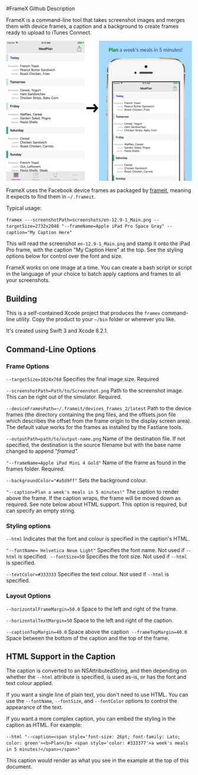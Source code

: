 #FrameX Github Description

FrameX is a command-line tool that takes screenshot images and merges them with device frames, a caption and a background to create frames ready to upload to iTunes Connect.

![Before and After Image](https://raw.githubusercontent.com/fdstevex/FrameX/master/Resources/framex-before-after.png "Before and After")

FrameX uses the Facebook device frames as packaged by [frameit](https://github.com/fastlane/fastlane/tree/master/frameit), meaning it expects to find them in `~/.frameit`. 

Typical usage:

`framex ---screenshotPath=screenshots/en-12.9-1_Main.png --targetSize=2732x2048 "--frameName=Apple iPad Pro Space Gray" --caption="My Caption Here"`

This will read the screenshot `en-12.9-1_Main.png` and stamp it onto the iPad Pro frame, with the caption "My Caption Here" at the top.  See the styling options below for control over the font and size.

FrameX works on one image at a time. You can create a bash script or script in the language of your choice to batch apply captions and frames to all your screenshots.

## Building
This is a self-contained Xcode project that produces the `framex` command-line utility. Copy the product to your `~/bin` folder or wherever you like.

It's created using Swift 3 and Xcode 8.2.1.

## Command-Line Options
### Frame Options

`--targetSize=1024x768` Specifies the final image size.  Required

`--screenshotPath=Path/to/Screenshot.png` Path to the screenshot image. This can be right out of the simulator. Required.

 `--deviceFramesPath=~/.frameit/devices_frames_2/latest` Path to the device frames (the directory containing the png files, and the offsets.json file which describes the offset from the frame origin to the display screen area). The default value works for the frames as installed by the Fastlane tools.

`--outputPath=path/to/output-name.png` Name of the destination file. If not specified, the destination is the source filename but with the base name changed to append "_framed"._
	
`"--frameName=Apple iPad Mini 4 Gold"` Name of the frame as found in the frames folder. Required.

`--backgroundColor="#a5d9ff"` Sets the background colour.

`"--caption=Plan a week's meals in 5 minutes!"` The caption to render above the frame. If the caption wraps, the frame will be moved down as required.  See note below about HTML support. This option is required, but can specify an empty string.

### Styling options
`--html` Indicates that the font and colour is specified in the caption's HTML.

`"--fontName= Helvetica Neue Light"` Specifies the font name. Not used if `--html`  is specified. 
`--fontSize=50` Specifies the font size.  Not used if `--html`  is specified.

`--textColor=#333333` Specifies the text colour.  Not used if `--html`  is specified.
	
### Layout Options
`--horizontalFrameMargin=50.0` Space to the left and right of the frame.

`--horizontalTextMargin=50`
Space to the left and right of the caption.

`--captionTopMargin=40.0` Space above the caption 
`--frameTopMargin=40.0` Space between the bottom of the caption and the top of the frame.

## HTML Support in the Caption
The caption is converted to an NSAttributedString, and then depending on whether the `--html` attribute is specified, is used as-is, or has the font and text colour applied.

If you want a single line of plain text, you don't need to use HTML. You can use the `--fontName`, `--fontSize`, and `--fontColor` options to control the appearance of the text.

If you want a more complex caption, you can embed the styling in the caption as HTML. For example:

`--html "--caption=<span style='font-size: 26pt; font-family: Lato; color: green'><b>Plan</b> <span style='color: #333377'>a week's meals in 5 minutes!</span></span>" `

This caption would render as what you see in the example at the top of this document.

